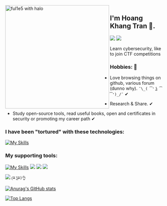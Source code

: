 <img src="https://i.imgur.com/Q7L9kck.png" align="left" width="330" alt="ful1e5 with halo"/>

## I'm Hoang Khang Tran 👋.
<a href="https://www.linkedin.com/in/tranhoangkhang79/"><img src="https://img.shields.io/static/v1?label=&message=LINKEDIN&color=blue&style=for-the-badge&logo=linkedin"></a>
<a href="https://www.facebook.com/hoangkhang.tran.14"><img src="https://img.shields.io/static/v1?label=&message=FACEBOOK&color=89CFFD&style=for-the-badge&logo=facebook"></a>

Learn cybersecurity, like to join CTF competitions

### Hobbies: 💖

- Love browsing things on github, various forum (dunno why). `¯\_( ͡❛ ͜ʖ ͡❛)_/¯` ✔

- Research & Share. ✔ 

- Study open-source tools, read useful books, open and certificates in security or promoting my career path ✔

### I have been "tortured" with these technologies:

  [![My Skills](https://skillicons.dev/icons?i=html,css,js,c,cs,cpp,docker,linux,md,py,selenium)](https://skillicons.dev)

### My supporting tools:

[![My Skills](https://skillicons.dev/icons?i=git,discord,github,vscode,visualstudio)](https://skillicons.dev)
<img src="https://img.icons8.com/color/48/000000/notion--v1.png"/>
<img src="https://img.icons8.com/fluency/48/000000/old-vmware-logo.png"/>
<img src="https://img.icons8.com/color/48/000000/microsoft-office-2019.png"/>

![](https://komarev.com/ghpvc/?username=khangtictoc)   `(͠≖ ͜ʖ͠≖)👌`

[![Anurag's GitHub stats](https://github-readme-stats.vercel.app/api?username=khangtictoc&show_icons=true&theme=tokyonight )](https://github.com/anuraghazra/github-readme-stats)

[![Top Langs](https://github-readme-stats.vercel.app/api/top-langs/?username=khangtictoc&theme=tokyonight&layout=compact&langs_count=8)](https://github.com/anuraghazra/github-readme-stats)
